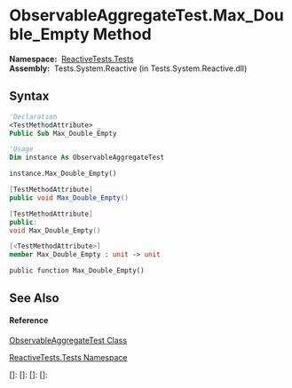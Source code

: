 # ObservableAggregateTest.Max\_Double\_Empty Method

**Namespace:**  [ReactiveTests.Tests](ReactiveTests.Tests\ReactiveTests.Tests.md)  
**Assembly:**  Tests.System.Reactive (in Tests.System.Reactive.dll)

## Syntax

```vb
'Declaration
<TestMethodAttribute> _
Public Sub Max_Double_Empty
```

```vb
'Usage
Dim instance As ObservableAggregateTest

instance.Max_Double_Empty()
```

```csharp
[TestMethodAttribute]
public void Max_Double_Empty()
```

```c++
[TestMethodAttribute]
public:
void Max_Double_Empty()
```

```fsharp
[<TestMethodAttribute>]
member Max_Double_Empty : unit -> unit 
```

```jscript
public function Max_Double_Empty()
```

## See Also

#### Reference

[ObservableAggregateTest Class](ObservableAggregateTest\ObservableAggregateTest.md)

[ReactiveTests.Tests Namespace](ReactiveTests.Tests\ReactiveTests.Tests.md)

[]: 
[]: 
[]: 
[]: 